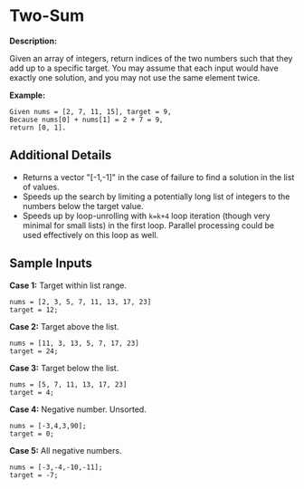 # Two-Sum

**Description:**

Given an array of integers, return indices of the two numbers such that they add up to a specific target. You may assume that each input would have exactly one solution, and you may not use the same element twice.

**Example:**
```
Given nums = [2, 7, 11, 15], target = 9,
Because nums[0] + nums[1] = 2 + 7 = 9,
return [0, 1].
```

## Additional Details

- Returns a vector "[-1,-1]" in the case of failure to find a solution in the list of values.
- Speeds up the search by limiting a potentially long list of integers to the numbers below the target value.
- Speeds up by loop-unrolling with `k=k+4` loop iteration (though very minimal for small lists) in the first loop. Parallel processing could be used effectively on this loop as well.

## Sample Inputs

**Case 1:** Target within list range.
```
nums = [2, 3, 5, 7, 11, 13, 17, 23]
target = 12;
```
**Case 2:** Target above the list.
```
nums = [11, 3, 13, 5, 7, 17, 23]
target = 24;
```
**Case 3:** Target below the list.
```
nums = [5, 7, 11, 13, 17, 23]
target = 4;
```
**Case 4:** Negative number. Unsorted.
```
nums = [-3,4,3,90];
target = 0;
```
**Case 5:** All negative numbers.
```
nums = [-3,-4,-10,-11];
target = -7;
```

